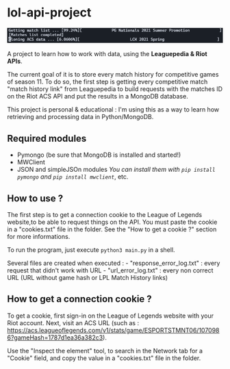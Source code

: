 # lol-api-project

![](banner.png)

A project to learn how to work with data, using the **Leaguepedia &amp; Riot APIs**.

The current goal of it is to store every match history for competitive games of season 11. To do so, the first step is getting every competitive match "match history link" from Leaguepedia to build requests with the matches ID on the Riot ACS API and put the results in a MongoDB database.

This project is personal & educational : I'm using this as a way to learn how retrieving and processing data in Python/MongoDB.

## __Required modules__

* Pymongo (be sure that MongoDB is installed and started!)
* MWClient
* JSON and simpleJSOn modules 
*You can install them with `pip install pymongo` and `pip install mwclient`*, etc.

## __How to use ?__

The first step is to get a connection cookie to the League of Legends website,to be able to request things on the API. You must paste the cookie in a "cookies.txt" file in the folder. See the "How to get a cookie ?" section for more informations.

To run the program, just execute `python3 main.py` in a shell.

Several files are created when executed : 
    - "response_error_log.txt" : every request that didn't work with URL
    - "url_error_log.txt" : every non correct URL (URL without game hash or LPL Match History links)

## __How to get a connection cookie ?__

To get a cookie, first sign-in on the League of Legends website with your Riot account. Next, visit an ACS URL (such as : https://acs.leagueoflegends.com/v1/stats/game/ESPORTSTMNT06/1070986?gameHash=1787d1ea36a382c3).

Use the "Inspect the element" tool, to search in the Network tab for a "Cookie" field, and copy the value in a "cookies.txt" file in the folder.